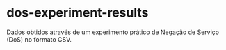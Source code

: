 # dos-experiment-results
Dados obtidos através de um experimento prático de Negação de Serviço (DoS) no formato CSV.
